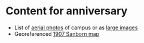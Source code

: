 # Content for anniversary

* List of [aerial photos](aerial_photos) of campus or as [large images](https://uky-gis.github.io/history/aerial_photos/)
* Georeferenced [1907 Sanborn map](https://uky-gis.github.io/geocache/)

